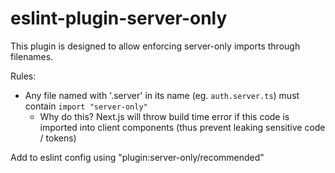 # eslint-plugin-server-only

This plugin is designed to allow enforcing server-only imports through filenames.

Rules:

- Any file named with '.server' in its name (eg. `auth.server.ts`) must contain `import "server-only"`
  - Why do this? Next.js will throw build time error if this code is imported into client components (thus prevent leaking sensitive code / tokens)

Add to eslint config using "plugin:server-only/recommended"
